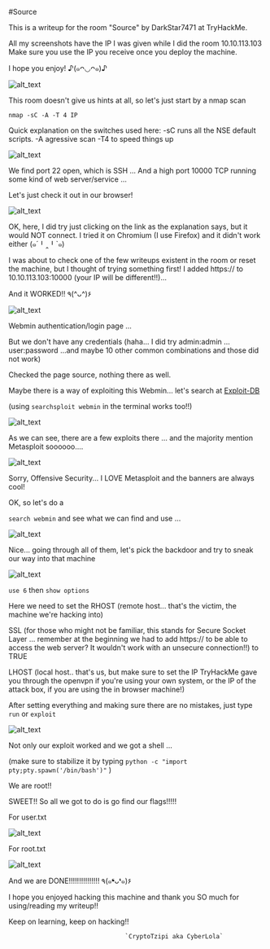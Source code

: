 #Source

This is a writeup for the room "Source" by DarkStar7471 at TryHackMe.

All my screenshots have the IP I was given while I did the room 10.10.113.103 
Make sure you use the IP you receive once you deploy the machine.

I hope you enjoy! ♪(๑ᴖ◡ᴖ๑)♪


![alt_text](source/source1.png "image_tooltip")

This room doesn't give us hints at all, so let's just start by a nmap scan

`nmap -sC -A -T 4 IP`

Quick explanation on the switches used here:
-sC runs all the NSE default scripts. 
-A agressive scan
-T4 to speed things up 

![alt_text](source/source2.png "image_tooltip")

We find port 22 open, which is SSH ...
And a high port 10000 TCP running some kind of web server/service ...

Let's just check it out in our browser!

![alt_text](source/source3.png "image_tooltip")


OK, here, I did try just clicking on the link as the explanation says, but it would NOT connect.
I tried it on Chromium (I use Firefox) and it didn't work either (๑´╹‸╹`๑)

I was about to check one of the few writeups existent in the room or reset the machine, but 
I thought of trying something first! I added https:// to 10.10.113.103:10000 (your IP will be different!!)...

And it WORKED!! ٩(^ᴗ^)۶

![alt_text](source/source4.png "image_tooltip")


Webmin authentication/login page ...

But we don't have any credentials (haha... I did try admin:admin ... user:password ...and maybe 10 other common combinations and those did not work)

Checked the page source, nothing there as well.

Maybe there is a way of exploiting this Webmin... let's search at [Exploit-DB](https://www.exploit-db.com/)

(using `searchsploit webmin` in the terminal works too!!)

![alt_text](source/source5.png "image_tooltip")

As we can see, there are a few exploits there ... and the majority mention Metasploit soooooo....

![alt_text](source/source6.png "image_tooltip")


Sorry, Offensive Security... I LOVE Metasploit and the banners are always cool!

OK, so let's do a 

`search webmin` and see what we can find and use ...

![alt_text](source/source7.png "image_tooltip")

Nice... going through all of them, let's pick the backdoor and try to sneak our way into that machine

![alt_text](source/source8.png "image_tooltip") 

`use 6` then `show options`

Here we need to set the RHOST (remote host... that's the victim, the machine we're hacking into)

SSL (for those who might not be familiar, this stands for Secure Socket Layer ... remember at the beginning we had to add https:// to be able to access the web server? It wouldn't work with an unsecure connection!!) to TRUE

LHOST (local host.. that's us, but make sure to set the IP TryHackMe gave you through the openvpn if you're using your own system, or the IP of the attack box, if you are using the in browser machine!)

After setting everything and making sure there are no mistakes, just type `run` or `exploit`


![alt_text](source/source9.png "image_tooltip")

Not only our exploit worked and we got a shell ...

(make sure to stabilize it by typing `python -c "import pty;pty.spawn('/bin/bash')"` )

We are root!!

SWEET!!
So all we got to do is go find our flags!!!!!

For user.txt

![alt_text](source/source10.png "image_tooltip")

For root.txt

![alt_text](source/source11.png "image_tooltip")
 

And we are DONE!!!!!!!!!!!!!!! ٩(๑❛ᴗ❛๑)۶

I hope you enjoyed hacking this machine and thank you SO much for using/reading my writeup!!

Keep on learning, keep on hacking!!


                                    `CryptoTzipi aka CyberLola`



